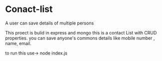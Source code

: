 # Conact-list
A user can save details of multiple persons

This proect is bulid in express and mongo 
this is a contact List with CRUD properties.
you can save anyone's commons details like mobile number , name, email.

to run this 
use->
node index.js
